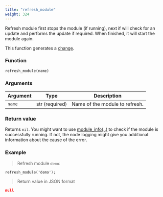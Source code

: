 ```yaml
---
title: "refresh_module"
weight: 324
---
```


Refresh module first stops the module (if running), next if will check for an update and performs the update if required. When finished, it will start the module again.

This function generates a [change](../../overview/changes).

### Function

`refresh_module(name)`

### Arguments

Argument | Type | Description
-------- | ---- | -----------
`name` | str (required) | Name of the module to refresh.

### Return value

Returns `nil`. You might want to use [module_info(..)](../module_info) to check if the module is successfully running. If not, the node logging might give you additional information about the cause of the error.

### Example

> Refresh module `demo`:

```thingsdb,syntax_only,@t
refresh_module('demo');
```

> Return value in JSON format

```json
null
```
